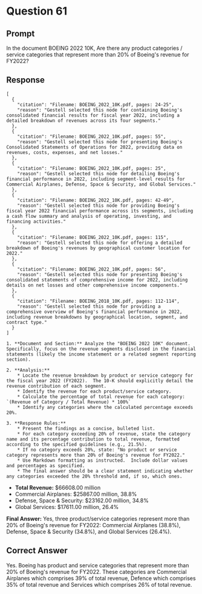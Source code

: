 # Question 61

## Prompt

In the document BOEING 2022 10K, Are there any product categories / service categories that represent more than 20% of Boeing's revenue for FY2022?

## Response

```results
[
  {
    "citation": "Filename: BOEING_2022_10K.pdf, pages: 24-25",
    "reason": "Gestell selected this node for containing Boeing's consolidated financial results for fiscal year 2022, including a detailed breakdown of revenues across its four segments."
  },
  {
    "citation": "Filename: BOEING_2022_10K.pdf, pages: 55",
    "reason": "Gestell selected this node for presenting Boeing's Consolidated Statements of Operations for 2022, providing data on revenues, costs, expenses, and net losses."
  },
  {
    "citation": "Filename: BOEING_2022_10K.pdf, pages: 25",
    "reason": "Gestell selected this node for detailing Boeing's financial performance in 2022, including segment-level results for Commercial Airplanes, Defense, Space & Security, and Global Services."
  },
  {
    "citation": "Filename: BOEING_2022_10K.pdf, pages: 42-49",
    "reason": "Gestell selected this node for providing Boeing's fiscal year 2022 financial performance across its segments, including a cash flow summary and analysis of operating, investing, and financing activities."
  },
  {
    "citation": "Filename: BOEING_2022_10K.pdf, pages: 115",
    "reason": "Gestell selected this node for offering a detailed breakdown of Boeing's revenues by geographical customer location for 2022."
  },
  {
    "citation": "Filename: BOEING_2022_10K.pdf, pages: 56",
    "reason": "Gestell selected this node for presenting Boeing's consolidated statements of comprehensive income for 2022, including details on net losses and other comprehensive income components."
  },
  {
    "citation": "Filename: BOEING_2018_10K.pdf, pages: 112-114",
    "reason": "Gestell selected this node for providing a comprehensive overview of Boeing's financial performance in 2022, including revenue breakdowns by geographical location, segment, and contract type."
  }
]
```

```cot
1. **Document and Section:** Analyze the "BOEING 2022 10K" document.  Specifically, focus on the revenue segments disclosed in the financial statements (likely the income statement or a related segment reporting section).

2. **Analysis:**
    * Locate the revenue breakdown by product or service category for the fiscal year 2022 (FY2022).  The 10-K should explicitly detail the revenue contribution of each segment.
    * Identify the revenue for each product/service category.
    * Calculate the percentage of total revenue for each category:  `(Revenue of Category / Total Revenue) * 100%`
    * Identify any categories where the calculated percentage exceeds 20%.

3. **Response Rules:**
    * Present the findings as a concise, bulleted list.
    * For each category exceeding 20% of revenue, state the category name and its percentage contribution to total revenue, formatted according to the specified guidelines (e.g., 21.5%).
    * If no category exceeds 20%, state: "No product or service category represents more than 20% of Boeing's revenue for FY2022."
    * Use Markdown formatting as instructed.  Include dollar values and percentages as specified.
    * The final answer should be a clear statement indicating whether any categories exceeded the 20% threshold and, if so, which ones.

```

- **Total Revenue:** $66608.00 million
- Commercial Airplanes: $25867.00 million, 38.8%
- Defense, Space & Security: $23162.00 million, 34.8%
- Global Services: $17611.00 million, 26.4%

**Final Answer:** Yes, three product/service categories represent more than 20% of Boeing's revenue for FY2022: Commercial Airplanes (38.8%), Defense, Space & Security (34.8%), and Global Services (26.4%).

## Correct Answer

Yes. Boeing has product and service categories that represent more than 20% of Boeing's revenue for FY2022. These categories are Commercial Airplanes which comprises 39% of total revenue, Defence which comprises 35% of total revenue and Services which comprises 26% of total revenue.
